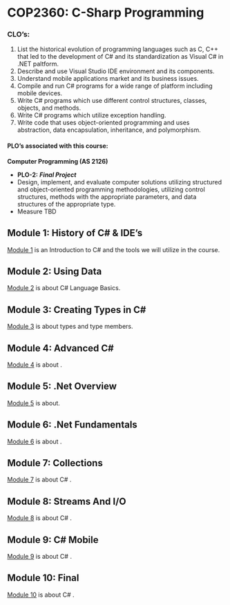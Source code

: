 # COP2360: C-Sharp Programming
### CLO’s:
1.	List the historical evolution of programming languages such as C, C++ that led to the development of C# and its standardization as Visual C# in .NET paltform.
2.	Describe and use Visual Studio IDE environment and its components.
3.	Understand mobile applications market and its business issues.
4.	Compile and run C# programs for a wide range of platform including mobile devices.
5.	Write C# programs which use different control structures, classes, objects, and methods.
6.	Write C# programs which utilize exception handling.
7.	Write code that uses object-oriented programming and uses abstraction, data encapsulation, inheritance, and polymorphism.



#### PLO’s associated with this course:
 **Computer Programming (AS 2126)**
 
* **PLO-2:**  ***Final Project***
 * Design, implement, and evaluate computer solutions utilizing structured and object-oriented programming methodologies, utilizing control structures, methods with the appropriate parameters, and data structures of the appropriate type.
 * Measure TBD


## Module 1: History of C# & IDE’s
[Module 1](./Module_1/README.md) is an Introduction to C# and the tools we will utilize in the course.

## Module 2: Using Data
[Module 2](./Module_2/README.md) is about C# Language Basics.

## Module 3: Creating Types in C#
[Module 3](./Module_3/README.md) is about types and type members.

## Module 4: Advanced C#
[Module 4](./Module_4/README.md) is about .

## Module 5: .Net Overview
[Module 5](./Module_5/README.md) is about.

## Module 6: .Net Fundamentals
[Module 6](./Module_6/README.md) is about .

## Module 7: Collections
[Module 7](./Module_7/README.md) is about C# .

## Module 8: Streams And I/O
[Module 8](./Module_8/README.md) is about C# .

## Module 9: C# Mobile
[Module 9](./Module_9/README.md) is about C# .

## Module 10: Final
[Module 10](./Module_10/README.md) is about C# .
